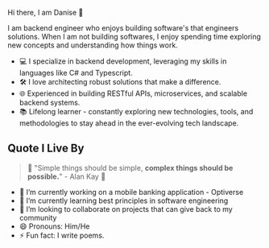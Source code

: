Hi there, I am Danise 👋

I am backend engineer who enjoys building software's that engineers solutions.
When I am not building softwares, I enjoy spending time exploring new concepts and understanding how things work.

- 💻 I specialize in backend development, leveraging my skills in languages like C# and Typescript.
- 🛠️ I love architecting robust solutions that make a difference.
- 🌐 Experienced in building RESTful APIs, microservices, and scalable backend systems.
- 📚 Lifelong learner - constantly exploring new technologies, tools, and methodologies to stay ahead in the ever-evolving tech landscape.

## Quote I Live By
> 🌟 "Simple things should be simple, **complex things should be possible.**" - Alan Kay 🚀

- 🔭 I’m currently working on a mobile banking application - Optiverse
- 🌱 I’m currently learning best principles in software engineering
- 👯 I’m looking to collaborate on projects that can give back to my community 
- 😄 Pronouns: Him/He
- ⚡ Fun fact: I write poems. 

